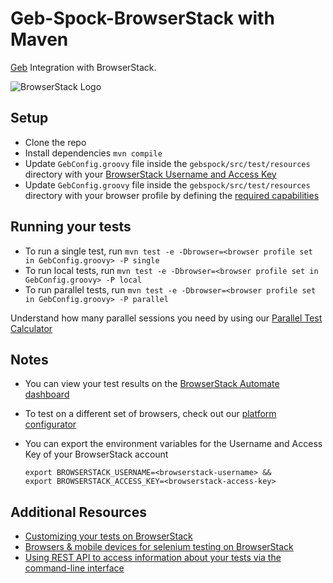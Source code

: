 # Geb-Spock-BrowserStack with Maven

[Geb](https://gebish.org) Integration with BrowserStack.

![BrowserStack Logo](https://d98b8t1nnulk5.cloudfront.net/production/images/layout/logo-header.png?1469004780)

## Setup

* Clone the repo
* Install dependencies `mvn compile`
* Update `GebConfig.groovy` file inside the `gebspock/src/test/resources` directory with your [BrowserStack Username and Access Key](https://www.browserstack.com/accounts/settings)
* Update `GebConfig.groovy` file inside the `gebspock/src/test/resources` directory with your browser profile by defining the [required capabilities](https://www.browserstack.com/automate/capabilities)

## Running your tests

- To run a single test, run `mvn test -e -Dbrowser=<browser profile set in GebConfig.groovy> -P single`
- To run local tests, run `mvn test -e -Dbrowser=<browser profile set in GebConfig.groovy> -P local`
- To run parallel tests, run `mvn test -e -Dbrowser=<browser profile set in GebConfig.groovy> -P parallel`

 Understand how many parallel sessions you need by using our [Parallel Test Calculator](https://www.browserstack.com/automate/parallel-calculator?ref=github)


## Notes
* You can view your test results on the [BrowserStack Automate dashboard](https://www.browserstack.com/automate)
* To test on a different set of browsers, check out our [platform configurator](https://www.browserstack.com/automate/java#setting-os-and-browser)
* You can export the environment variables for the Username and Access Key of your BrowserStack account

  ```
  export BROWSERSTACK_USERNAME=<browserstack-username> &&
  export BROWSERSTACK_ACCESS_KEY=<browserstack-access-key>
  ```
## Additional Resources
* [Customizing your tests on BrowserStack](https://www.browserstack.com/automate/capabilities)
* [Browsers & mobile devices for selenium testing on BrowserStack](https://www.browserstack.com/list-of-browsers-and-platforms?product=automate)
* [Using REST API to access information about your tests via the command-line interface](https://www.browserstack.com/automate/rest-api)
